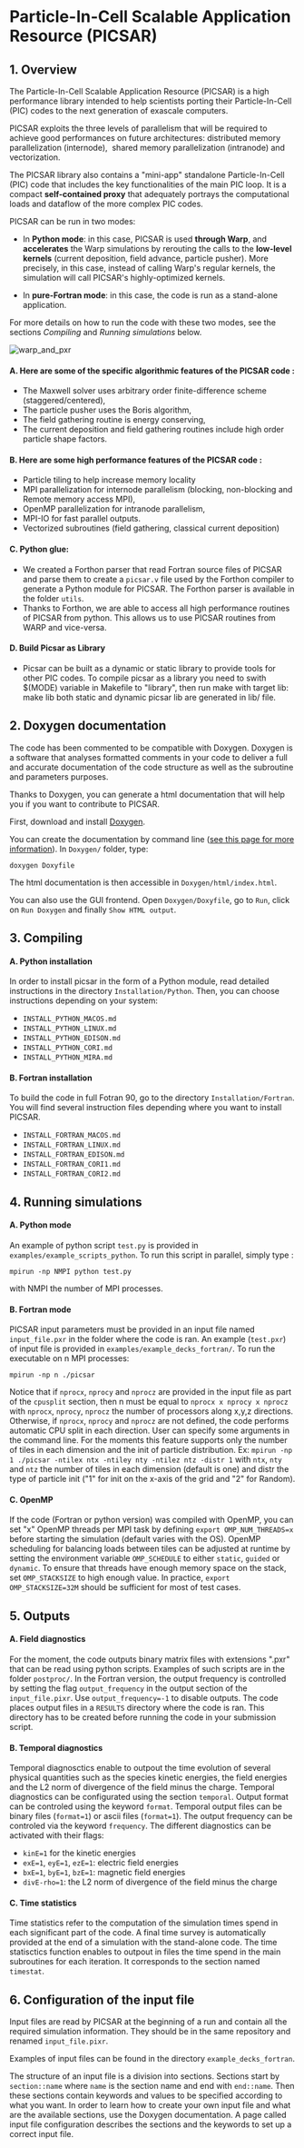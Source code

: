 # **Particle-In-Cell Scalable Application Resource (PICSAR)**


## **1. Overview**

The Particle-In-Cell Scalable Application Resource (PICSAR) is a high performance library intended to help scientists porting their Particle-In-Cell (PIC) codes to the next generation of exascale computers.

PICSAR exploits the three levels of parallelism that will be required to achieve good performances on future architectures: distributed memory parallelization (internode),  shared memory parallelization (intranode) and vectorization.

The PICSAR library also contains a "mini-app" standalone Particle-In-Cell (PIC) code that includes the key functionalities of the main PIC loop. It is a compact **self-contained proxy** that adequately portrays the computational loads and dataflow of the more complex PIC codes. 

PICSAR can be run in two modes:

- In **Python mode**: in this case, PICSAR is used **through Warp**, and
  **accelerates** the Warp simulations by rerouting the calls to the **low-level
  kernels** (current deposition, field advance, particle pusher). More
  precisely, in this case, instead of calling Warp's regular kernels, the
  simulation will call PICSAR's highly-optimized kernels.

- In **pure-Fortran mode**: in this case, the code is run as a
  stand-alone application.

For more details on how to run the code with these two modes, see the
sections *Compiling* and *Running simulations* below. 

![warp_and_pxr](Doxygen/images/warp_and_picsar.png)

#### A.  Here are some of the specific algorithmic features of the PICSAR code :  

* The Maxwell solver uses arbitrary order finite-difference scheme (staggered/centered), 
* The particle pusher uses the Boris algorithm,
* The field gathering routine is energy conserving, 
* The current deposition and field gathering routines include high order particle shape factors.

#### B.  Here are some high performance features of the PICSAR code :

* Particle tiling to help increase memory locality
* MPI parallelization for internode parallelism (blocking, non-blocking and Remote memory access MPI), 
* OpenMP parallelization for intranode parallelism,
* MPI-IO for fast parallel outputs.
* Vectorized subroutines (field gathering, classical current deposition)

#### C.  Python glue: 

* We created a Forthon parser that read Fortran source files of PICSAR and parse them to create a `picsar.v` file used by the Forthon compiler to generate a Python module for PICSAR. The Forthon parser is available in the folder `utils`. 
* Thanks to Forthon, we are able to access all high performance routines of PICSAR from python. This allows us to use PICSAR routines from WARP and vice-versa. 

#### D. Build Picsar as Library
* Picsar can be built as a dynamic or static library to provide tools for other PIC codes.
To compile picsar as a library you need to swith $(MODE) variable in Makefile to "library", then run make with target lib:
make lib
both static and dynamic picsar lib are generated in lib/ file.

## **2. Doxygen documentation**

The code has been commented to be compatible with Doxygen.
Doxygen is a software that analyses formatted comments in your code to deliver 
a full and accurate documentation of the code structure as well as 
the subroutine and parameters purposes.

Thanks to Doxygen, you can generate a html documentation that will help you 
if you want to contribute to PICSAR.

First, download and install [Doxygen](http://www.stack.nl/~dimitri/doxygen/download.html).

You can create the documentation by command line ([see this page for more information](https://www.stack.nl/~dimitri/doxygen/manual/doxygen_usage.html)). In `Doxygen/` folder, type: 

```
doxygen Doxyfile
```

The html documentation is then accessible in `Doxygen/html/index.html`.

You can also use the GUI frontend. Open `Doxygen/Doxyfile`, go to `Run`, click on `Run Doxygen` and finally `Show HTML output`.

## **3. Compiling**


#### A.  Python installation 

In order to install picsar in the form of a Python module, 
read detailed instructions in the directory `Installation/Python`.
Then, you can choose instructions depending on your system:

* `INSTALL_PYTHON_MACOS.md`
* `INSTALL_PYTHON_LINUX.md`
* `INSTALL_PYTHON_EDISON.md`
* `INSTALL_PYTHON_CORI.md`
* `INSTALL_PYTHON_MIRA.md`

#### B.  Fortran installation 

To build the code in full Fotran 90, go to the directory `Installation/Fortran`.
You will find several instruction files depending where you want to install PICSAR.

* `INSTALL_FORTRAN_MACOS.md`
* `INSTALL_FORTRAN_LINUX.md`
* `INSTALL_FORTRAN_EDISON.md`
* `INSTALL_FORTRAN_CORI1.md`
* `INSTALL_FORTRAN_CORI2.md`

## **4. Running simulations**


#### A.  Python mode

An example of python script `test.py` is provided in `examples/example_scripts_python`. 
To run this script in parallel, simply type :
```
mpirun -np NMPI python test.py 
```
with NMPI the number of MPI processes. 

#### B.  Fortran mode

PICSAR input parameters must be provided in an input file named `input_file.pxr` 
in the folder where the code is ran. An example (`test.pxr`) of input file is 
provided in `examples/example_decks_fortran/`. 
To run the executable on n MPI processes:
```
mpirun -np n ./picsar
```
Notice that if `nprocx`, `nprocy` and `nprocz` are provided in the input file as part of the `cpusplit` section, then n must be equal to `nprocx x nprocy x nprocz` with `nprocx`, `nprocy`, `nprocz` the number of processors along x,y,z directions. Otherwise, if `nprocx`, `nprocy` and `nprocz` are not defined, the code performs automatic CPU split in each direction. User can specify some arguments in the command line. For the moments this feature supports only the number of tiles in each dimension and the init of particle distribution. Ex: `mpirun -np 1 ./picsar -ntilex ntx -ntiley nty -ntilez ntz -distr 1` with `ntx`, `nty` and `ntz` the number of tiles in each dimension (default is one) and distr the type of particle init ("1" for init on the x-axis of the grid and "2" for Random).

#### C.  OpenMP

If the code (Fortran or python version) was compiled with OpenMP, you can set "x" OpenMP threads per MPI task by defining `export OMP_NUM_THREADS=x` before starting the simulation (default varies with the OS). OpenMP scheduling for balancing loads between tiles can be adjusted at runtime by setting the environment variable `OMP_SCHEDULE` to either `static`, `guided` or `dynamic`. To ensure that threads have enough memory space on the stack, set `OMP_STACKSIZE` to high enough value. In practice, `export OMP_STACKSIZE=32M` should be sufficient for most of test cases.   

## **5. Outputs**


#### A.  Field diagnostics

For the moment, the code outputs binary matrix files with extensions ".pxr" that can be read using python scripts. Examples of such scripts are in the folder `postproc/`. In the Fortran version, the output frequency is controlled by setting the flag `output_frequency` in the output section of the `input_file.pixr`. Use `output_frequency=-1` to disable outputs. The code places output files in a `RESULTS` directory where the code is ran. This directory has to be created before running the code in your submission script. 

#### B.  Temporal diagnostics

Temporal diagnosctics enable to outpout the time evolution of several physical quantities such as the species kinetic energies, the field energies and the L2 norm of divergence of the field minus the charge. Temporal diagnostics can be configurated using the section `temporal`. Output format can be controled using the keyword `format`.
Temporal output files can be binary files (`format=1`) or ascii files (`format=1`).
The output frequency can be controled via the keyword `frequency`.
The different diagnostics can be activated with their flags:

* `kinE=1` for the kinetic energies
* `exE=1`, `eyE=1`, `ezE=1`: electric field energies
* `bxE=1`, `byE=1`, `bzE=1`: magnetic field energies
* `divE-rho=1`: the L2 norm of divergence of the field minus the charge

#### C.  Time statistics

Time statistics refer to the computation of the simulation times spend in each significant part of the code. A final time survey is automatically provided at the end of a simulation with the stand-alone code.
The time statisctics function enables to outpout in files the time spend in the main subroutines for each iteration.
It corresponds to the section named `timestat`.

## **6. Configuration of the input file**

Input files are read by PICSAR at the beginning of a run and contain all the required simulation information.
They should be in the same repository and renamed `input_file.pixr`.

Examples of input files can be found in the directory `example_decks_fortran`.

The structure of an input file is a division into sections.
Sections start by `section::name` where `name` is the section name and end with `end::name`.
Then these sections contain keywords and values to be specified according to what you want.
In order to learn how to create your own input file and what are the available sections, use the Doxygen documentation.
A page called input file configuration describes the sections and the keywords to set up a correct input file.